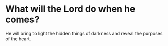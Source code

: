 # What will the Lord do when he comes?

He will bring to light the hidden things of darkness and reveal the purposes of the heart.
